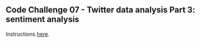 ## Code Challenge 07 - Twitter data analysis Part 3: sentiment analysis

Instructions [here](https://pybit.es/articles/codechallenge07/).

